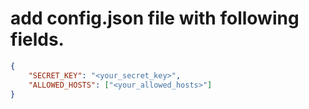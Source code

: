 # add config.json file with following fields.

```json
{
    "SECRET_KEY": "<your_secret_key>",
    "ALLOWED_HOSTS": ["<your_allowed_hosts>"]
}
```

